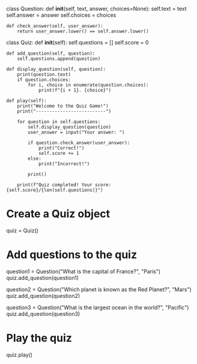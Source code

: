 class Question:
    def __init__(self, text, answer, choices=None):
        self.text = text
        self.answer = answer
        self.choices = choices

    def check_answer(self, user_answer):
        return user_answer.lower() == self.answer.lower()


class Quiz:
    def __init__(self):
        self.questions = []
        self.score = 0

    def add_question(self, question):
        self.questions.append(question)

    def display_question(self, question):
        print(question.text)
        if question.choices:
            for i, choice in enumerate(question.choices):
                print(f"{i + 1}. {choice}")

    def play(self):
        print("Welcome to the Quiz Game!")
        print("--------------------------")

        for question in self.questions:
            self.display_question(question)
            user_answer = input("Your answer: ")

            if question.check_answer(user_answer):
                print("Correct!")
                self.score += 1
            else:
                print("Incorrect!")

            print()

        print(f"Quiz completed! Your score: {self.score}/{len(self.questions)}")


# Create a Quiz object
quiz = Quiz()

# Add questions to the quiz
question1 = Question("What is the capital of France?", "Paris")
quiz.add_question(question1)

question2 = Question("Which planet is known as the Red Planet?", "Mars")
quiz.add_question(question2)

question3 = Question("What is the largest ocean in the world?", "Pacific")
quiz.add_question(question3)

# Play the quiz
quiz.play()
